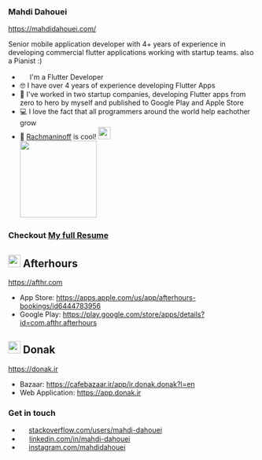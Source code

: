 ### Mahdi Dahouei
https://mahdidahouei.com/  
  

Senior mobile application developer with 4+ years of experience in developing commercial flutter applications working
with startup teams. also a Pianist :)

- <img src="https://github.com/mahdidahouei/mahdidahouei/assets/58371632/69870ff3-aee2-4f00-9422-d4bb4da5cf76" width="16px"> I'm a Flutter Developer
- 🤓 I have over 4 years of experience developing Flutter Apps
- 🏢 I've worked in two startup companies, developing Flutter apps from zero to hero by myself and published to Google
  Play and Apple Store
- 💻 I love the fact that all programmers around the world help eachother grow
- 🎹 <a href="https://www.youtube.com/watch?v=EVofR60I0vY">Rachmaninoff</a> is
  cool! <img src="https://i.giphy.com/media/cmDwvUINhCn3G/giphy.webp" width="25px">  
  <img src="https://i.giphy.com/media/8re0wDQJs3Hkx22S1q/giphy.webp" width="156px">

### Checkout [My full Resume](https://github.com/mahdidahouei/mahdidahouei/files/12735282/cv-mahdi.dahouei.pdf)

## <img width="25px" src="https://github.com/mahdidahouei/mahdidahouei/assets/58371632/22fa7bf6-f853-4d3a-bf29-1e791287fb9e">  Afterhours

https://afthr.com

- App Store: https://apps.apple.com/us/app/afterhours-bookings/id6444783956
- Google Play: https://play.google.com/store/apps/details?id=com.afthr.afterhours

## <img width="25px" src="https://github.com/mahdidahouei/mahdidahouei/assets/58371632/67b73bf6-5173-4a5c-bb50-fc04093e3270">  Donak

https://donak.ir

- Bazaar: https://cafebazaar.ir/app/ir.donak.donak?l=en
- Web Application: https://app.donak.ir

### Get in touch

- <img width="14px" src="https://github.com/mahdidahouei/mahdidahouei/assets/58371632/8c19415b-0a66-402a-876d-8365c2f56df7"> <a href="https://stackoverflow.com/users/11989412/mahdi-dahouei">stackoverflow.com/users/mahdi-dahouei</a>
- <img width="15px" src="https://github.com/mahdidahouei/mahdidahouei/assets/58371632/8a9e0236-db8f-4b7b-a543-5659123b21a1"> <a href="https://www.linkedin.com/in/mahdi-dahouei-6a5002121/">linkedin.com/in/mahdi-dahouei</a>
- <a href="https://www.instagram.com/mahdidahouei/"><img width="14px" src="https://github.com/mahdidahouei/mahdidahouei/assets/58371632/a908715c-6a26-4138-ac5d-5d1e88edfea5"></a> <a href="https://www.instagram.com/mahdidahouei/">
  instagram.com/mahdidahouei</a>

<!--
I'm a mobile application developer with 4+ years of experience in developing commercial flutter applications working with startup teams. Soley responsible for the deployment and management of three IOS and Android applications currently live on Google Play & App Store. I am also familiar with native android and IOS development.
-->
